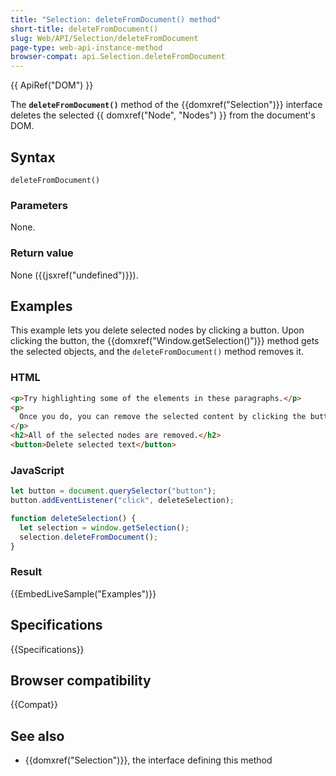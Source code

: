 ```yaml
---
title: "Selection: deleteFromDocument() method"
short-title: deleteFromDocument()
slug: Web/API/Selection/deleteFromDocument
page-type: web-api-instance-method
browser-compat: api.Selection.deleteFromDocument
---
```


{{ ApiRef("DOM") }}

The **`deleteFromDocument()`** method of the
{{domxref("Selection")}} interface deletes the selected {{ domxref("Node", "Nodes") }} from the document's DOM.

## Syntax

```js-nolint
deleteFromDocument()
```

### Parameters

None.

### Return value

None ({{jsxref("undefined")}}).

## Examples

This example lets you delete selected nodes by clicking a button. Upon clicking the
button, the
{{domxref("Window.getSelection()")}} method gets the selected objects, and the
`deleteFromDocument()` method removes it.

### HTML

```html
<p>Try highlighting some of the elements in these paragraphs.</p>
<p>
  Once you do, you can remove the selected content by clicking the button below.
</p>
<h2>All of the selected nodes are removed.</h2>
<button>Delete selected text</button>
```

### JavaScript

```js
let button = document.querySelector("button");
button.addEventListener("click", deleteSelection);

function deleteSelection() {
  let selection = window.getSelection();
  selection.deleteFromDocument();
}
```

### Result

{{EmbedLiveSample("Examples")}}

## Specifications

{{Specifications}}

## Browser compatibility

{{Compat}}

## See also

- {{domxref("Selection")}}, the interface defining this method
